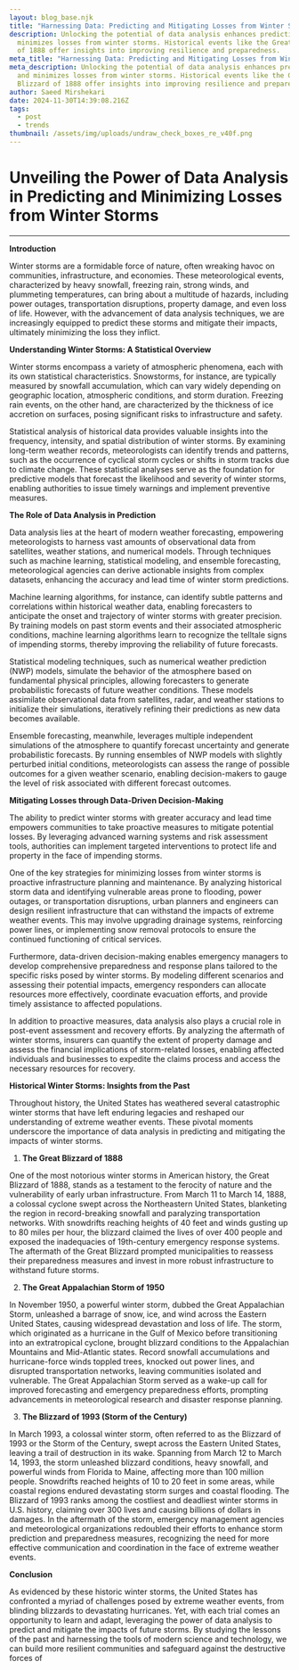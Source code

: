 ```yaml
---
layout: blog_base.njk
title: "Harnessing Data: Predicting and Mitigating Losses from Winter Storms"
description: Unlocking the potential of data analysis enhances prediction and
  minimizes losses from winter storms. Historical events like the Great Blizzard
  of 1888 offer insights into improving resilience and preparedness.
meta_title: "Harnessing Data: Predicting and Mitigating Losses from Winter Storms"
meta_description: Unlocking the potential of data analysis enhances prediction
  and minimizes losses from winter storms. Historical events like the Great
  Blizzard of 1888 offer insights into improving resilience and preparedness.
author: Saeed Mirshekari
date: 2024-11-30T14:39:08.216Z
tags:
  - post
  - trends
thumbnail: /assets/img/uploads/undraw_check_boxes_re_v40f.png
---
```

# Unveiling the Power of Data Analysis in Predicting and Minimizing Losses from Winter Storms

---

**Introduction**

Winter storms are a formidable force of nature, often wreaking havoc on communities, infrastructure, and economies. These meteorological events, characterized by heavy snowfall, freezing rain, strong winds, and plummeting temperatures, can bring about a multitude of hazards, including power outages, transportation disruptions, property damage, and even loss of life. However, with the advancement of data analysis techniques, we are increasingly equipped to predict these storms and mitigate their impacts, ultimately minimizing the loss they inflict.

**Understanding Winter Storms: A Statistical Overview**

Winter storms encompass a variety of atmospheric phenomena, each with its own statistical characteristics. Snowstorms, for instance, are typically measured by snowfall accumulation, which can vary widely depending on geographic location, atmospheric conditions, and storm duration. Freezing rain events, on the other hand, are characterized by the thickness of ice accretion on surfaces, posing significant risks to infrastructure and safety.

Statistical analysis of historical data provides valuable insights into the frequency, intensity, and spatial distribution of winter storms. By examining long-term weather records, meteorologists can identify trends and patterns, such as the occurrence of cyclical storm cycles or shifts in storm tracks due to climate change. These statistical analyses serve as the foundation for predictive models that forecast the likelihood and severity of winter storms, enabling authorities to issue timely warnings and implement preventive measures.

**The Role of Data Analysis in Prediction**

Data analysis lies at the heart of modern weather forecasting, empowering meteorologists to harness vast amounts of observational data from satellites, weather stations, and numerical models. Through techniques such as machine learning, statistical modeling, and ensemble forecasting, meteorological agencies can derive actionable insights from complex datasets, enhancing the accuracy and lead time of winter storm predictions.

Machine learning algorithms, for instance, can identify subtle patterns and correlations within historical weather data, enabling forecasters to anticipate the onset and trajectory of winter storms with greater precision. By training models on past storm events and their associated atmospheric conditions, machine learning algorithms learn to recognize the telltale signs of impending storms, thereby improving the reliability of future forecasts.

Statistical modeling techniques, such as numerical weather prediction (NWP) models, simulate the behavior of the atmosphere based on fundamental physical principles, allowing forecasters to generate probabilistic forecasts of future weather conditions. These models assimilate observational data from satellites, radar, and weather stations to initialize their simulations, iteratively refining their predictions as new data becomes available.

Ensemble forecasting, meanwhile, leverages multiple independent simulations of the atmosphere to quantify forecast uncertainty and generate probabilistic forecasts. By running ensembles of NWP models with slightly perturbed initial conditions, meteorologists can assess the range of possible outcomes for a given weather scenario, enabling decision-makers to gauge the level of risk associated with different forecast outcomes.

**Mitigating Losses through Data-Driven Decision-Making**

The ability to predict winter storms with greater accuracy and lead time empowers communities to take proactive measures to mitigate potential losses. By leveraging advanced warning systems and risk assessment tools, authorities can implement targeted interventions to protect life and property in the face of impending storms.

One of the key strategies for minimizing losses from winter storms is proactive infrastructure planning and maintenance. By analyzing historical storm data and identifying vulnerable areas prone to flooding, power outages, or transportation disruptions, urban planners and engineers can design resilient infrastructure that can withstand the impacts of extreme weather events. This may involve upgrading drainage systems, reinforcing power lines, or implementing snow removal protocols to ensure the continued functioning of critical services.

Furthermore, data-driven decision-making enables emergency managers to develop comprehensive preparedness and response plans tailored to the specific risks posed by winter storms. By modeling different scenarios and assessing their potential impacts, emergency responders can allocate resources more effectively, coordinate evacuation efforts, and provide timely assistance to affected populations.

In addition to proactive measures, data analysis also plays a crucial role in post-event assessment and recovery efforts. By analyzing the aftermath of winter storms, insurers can quantify the extent of property damage and assess the financial implications of storm-related losses, enabling affected individuals and businesses to expedite the claims process and access the necessary resources for recovery.

**Historical Winter Storms: Insights from the Past**

Throughout history, the United States has weathered several catastrophic winter storms that have left enduring legacies and reshaped our understanding of extreme weather events. These pivotal moments underscore the importance of data analysis in predicting and mitigating the impacts of winter storms.

1. **The Great Blizzard of 1888**

One of the most notorious winter storms in American history, the Great Blizzard of 1888, stands as a testament to the ferocity of nature and the vulnerability of early urban infrastructure. From March 11 to March 14, 1888, a colossal cyclone swept across the Northeastern United States, blanketing the region in record-breaking snowfall and paralyzing transportation networks. With snowdrifts reaching heights of 40 feet and winds gusting up to 80 miles per hour, the blizzard claimed the lives of over 400 people and exposed the inadequacies of 19th-century emergency response systems. The aftermath of the Great Blizzard prompted municipalities to reassess their preparedness measures and invest in more robust infrastructure to withstand future storms.

2. **The Great Appalachian Storm of 1950**

In November 1950, a powerful winter storm, dubbed the Great Appalachian Storm, unleashed a barrage of snow, ice, and wind across the Eastern United States, causing widespread devastation and loss of life. The storm, which originated as a hurricane in the Gulf of Mexico before transitioning into an extratropical cyclone, brought blizzard conditions to the Appalachian Mountains and Mid-Atlantic states. Record snowfall accumulations and hurricane-force winds toppled trees, knocked out power lines, and disrupted transportation networks, leaving communities isolated and vulnerable. The Great Appalachian Storm served as a wake-up call for improved forecasting and emergency preparedness efforts, prompting advancements in meteorological research and disaster response planning.

3. **The Blizzard of 1993 (Storm of the Century)**

In March 1993, a colossal winter storm, often referred to as the Blizzard of 1993 or the Storm of the Century, swept across the Eastern United States, leaving a trail of destruction in its wake. Spanning from March 12 to March 14, 1993, the storm unleashed blizzard conditions, heavy snowfall, and powerful winds from Florida to Maine, affecting more than 100 million people. Snowdrifts reached heights of 10 to 20 feet in some areas, while coastal regions endured devastating storm surges and coastal flooding. The Blizzard of 1993 ranks among the costliest and deadliest winter storms in U.S. history, claiming over 300 lives and causing billions of dollars in damages. In the aftermath of the storm, emergency management agencies and meteorological organizations redoubled their efforts to enhance storm prediction and preparedness measures, recognizing the need for more effective communication and coordination in the face of extreme weather events.

**Conclusion**

As evidenced by these historic winter storms, the United States has confronted a myriad of challenges posed by extreme weather events, from blinding blizzards to devastating hurricanes. Yet, with each trial comes an opportunity to learn and adapt, leveraging the power of data analysis to predict and mitigate the impacts of future storms. By studying the lessons of the past and harnessing the tools of modern science and technology, we can build more resilient communities and safeguard against the destructive forces of